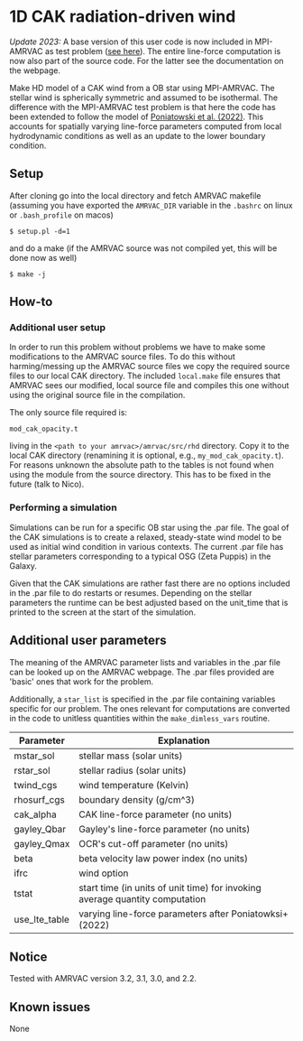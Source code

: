 
# 1D CAK radiation-driven wind

*Update 2023:* A base version of this user code is now included in MPI-AMRVAC as test problem ([see here](https://github.com/amrvac/amrvac/tree/master/tests/hd/CAKwind_spherical_1D)). The entire line-force computation is now also part of the source code. For the latter see the documentation on the webpage.

Make HD model of a CAK wind from a OB star using MPI-AMRVAC. The stellar wind is spherically symmetric and assumed to be isothermal. The difference with the MPI-AMRVAC test problem is that here the code has been extended to follow the model of [Poniatowski et al. (2022)](https://ui.adsabs.harvard.edu/abs/2022A%26A...667A.113P/abstract). This accounts for spatially varying line-force parameters computed from local hydrodynamic conditions as well as an update to the lower boundary condition.

## Setup

After cloning go into the local directory and fetch AMRVAC makefile (assuming you have exported the `AMRVAC_DIR` variable in the `.bashrc` on linux or `.bash_profile` on macos)
```
$ setup.pl -d=1
```
and do a make (if the AMRVAC source was not compiled yet, this will be done now as well)
```
$ make -j
```

## How-to

### Additional user setup

In order to run this problem without problems we have to make some modifications to the AMRVAC source files. To do this without harming/messing up the AMRVAC source files we copy the required source files to our local CAK directory. The included `local.make` file ensures that AMRVAC sees our modified, local source file and compiles this one without using the original source file in the compilation.

The only source file required is:
```
mod_cak_opacity.t
```
living in the `<path to your amrvac>/amrvac/src/rhd` directory. Copy it to the local CAK directory (renamining it is optional, e.g., `my_mod_cak_opacity.t`). For reasons unknown the absolute path to the tables is not found when using the module from the source directory. This has to be fixed in the future (talk to Nico).

### Performing a simulation

Simulations can be run for a specific OB star using the .par file. The goal of the CAK simulations is to create a relaxed, steady-state wind model to be used as initial wind condition in various contexts. The current .par file has stellar parameters corresponding to a typical OSG (Zeta Puppis) in the Galaxy.

Given that the CAK simulations are rather fast there are no options included in the .par file to do restarts or resumes. Depending on the stellar parameters the runtime can be best adjusted based on the unit_time that is printed to the screen at the start of the simulation.

## Additional user parameters

The meaning of the AMRVAC parameter lists and variables in the .par file can be looked up on the AMRVAC webpage. The .par files provided are 'basic' ones that work for the problem.

Additionally, a `star_list` is specified in the .par file containing variables specific for our problem. The ones relevant for computations are converted in the code to unitless quantities within the `make_dimless_vars` routine.

| Parameter| Explanation                                                       |
|----------|-------------------------------------------------------------------|
| mstar_sol    | stellar mass (solar units)                                    |
| rstar_sol    | stellar radius (solar units)                                  |
| twind_cgs    | wind temperature (Kelvin)                                     |
| rhosurf_cgs  | boundary density (g/cm^3)                                     |
| cak_alpha    | CAK line-force parameter (no units)                           |
| gayley_Qbar  | Gayley's line-force parameter (no units)                      |
| gayley_Qmax  | OCR's cut-off parameter (no units)                            |
| beta         | beta velocity law power index (no units)                      |
| ifrc         | wind option                                                   |
| tstat        | start time (in units of unit time) for invoking average quantity computation |
|use_lte_table | varying line-force parameters after Poniatowksi+ (2022)       |

## Notice

Tested with AMRVAC version 3.2, 3.1, 3.0, and 2.2.

## Known issues

None
